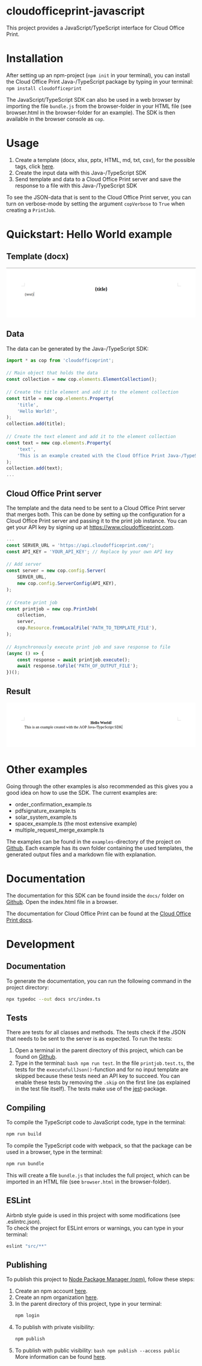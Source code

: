 # cloudofficeprint-javascript

This project provides a JavaScript/TypeScript interface for Cloud Office Print.

# Installation

After setting up an npm-project (`npm init` in your terminal), you can install the Cloud Office Print Java-/TypeScript package by typing in your terminal:  
`npm install cloudofficeprint`

The JavaScript/TypeScript SDK can also be used in a web browser by importing the file `bundle.js` from the browser-folder in your HTML file (see browser.html in the browser-folder for an example). The SDK is then available in the browser console as `cop`.

# Usage

1. Create a template (docx, xlsx, pptx, HTML, md, txt, csv), for the possible tags, click [here](http://www.cloudofficeprint.com/docs/#templates).
2. Create the input data with this Java-/TypeScript SDK
3. Send template and data to a Cloud Office Print server and save the response to a file with this Java-/TypeScript SDK

To see the JSON-data that is sent to the Cloud Office Print server, you can turn on verbose-mode by setting the argument `copVerbose` to `True` when creating a `PrintJob`.

# Quickstart: Hello World example

## Template (docx)

![](https://raw.githubusercontent.com/United-Codes/cloudofficeprint-javascript/main/imgs/hello_world_template.png)

## Data

The data can be generated by the Java-/TypeScript SDK:

```javascript
import * as cop from 'cloudofficeprint';

// Main object that holds the data
const collection = new cop.elements.ElementCollection();

// Create the title element and add it to the element collection
const title = new cop.elements.Property(
    'title',
    'Hello World!',
);
collection.add(title);

// Create the text element and add it to the element collection
const text = new cop.elements.Property(
    'text',
    'This is an example created with the Cloud Office Print Java-/TypeScript SDK',
);
collection.add(text);
...
```

## Cloud Office Print server

The template and the data need to be sent to a Cloud Office Print server that merges both. This can be done by setting up the configuration for a Cloud Office Print server and passing it to the print job instance. You can get your API key by signing up at https://www.cloudofficeprint.com.

```javascript
...
const SERVER_URL = 'https://api.cloudofficeprint.com/';
const API_KEY = 'YOUR_API_KEY'; // Replace by your own API key

// Add server
const server = new cop.config.Server(
    SERVER_URL,
    new cop.config.ServerConfig(API_KEY),
);

// Create print job
const printjob = new cop.PrintJob(
    collection,
    server,
    cop.Resource.fromLocalFile('PATH_TO_TEMPLATE_FILE'),
);

// Asynchronously execute print job and save response to file
(async () => {
    const response = await printjob.execute();
    await response.toFile('PATH_OF_OUTPUT_FILE');
})();
```

## Result

![](https://raw.githubusercontent.com/United-Codes/cloudofficeprint-javascript/main/imgs/hello_world_output.png)

# Other examples

Going through the other examples is also recommended as this gives you a good idea on how to use the SDK. The current examples are:

-   order_confirmation_example.ts
-   pdfsignature_example.ts
-   solar_system_example.ts
-   spacex_example.ts (the most extensive example)
-   multiple_request_merge_example.ts

The examples can be found in the `examples`-directory of the project on [Github](https://github.com/United-Codes/cloudofficeprint-javascript). Each example has its own folder containing the used templates, the generated output files and a markdown file with explanation.

# Documentation

The documentation for this SDK can be found inside the `docs/` folder on [Github](https://github.com/United-Codes/cloudofficeprint-javascript). Open the index.html file in a browser.

The documentation for Cloud Office Print can be found at the [Cloud Office Print docs](https://www.cloudofficeprint.com/docs/).

# Development

## Documentation

To generate the documentation, you can run the following command in the project directory:

```bash
npx typedoc --out docs src/index.ts
```

## Tests

There are tests for all classes and methods. The tests check if the JSON that needs to be sent to the server is as expected. To run the tests:

1. Open a terminal in the parent directory of this project, which can be found on [Github](https://github.com/United-Codes/cloudofficeprint-javascript).
2. Type in the terminal: `bash npm run test`.
   In the file `printjob.test.ts`, the tests for the `executeFullJson()`-function and for no input template are skipped because these tests need an API key to succeed. You can enable these tests by removing the `.skip` on the first line (as explained in the test file itself). The tests make use of the [jest](https://jestjs.io/)-package.

## Compiling

To compile the TypeScript code to JavaScript code, type in the terminal:

```bash
npm run build
```

To compile the TypeScript code with webpack, so that the package can be used in a browser, type in the terminal:

```bash
npm run bundle
```

This will create a file `bundle.js` that includes the full project, which can be imported in an HTML file (see `browser.html` in the browser-folder).

## ESLint

Airbnb style guide is used in this project with some modifications (see .eslintrc.json).  
To check the project for ESLint errors or warnings, you can type in your terminal:

```bash
eslint "src/**"
```

## Publishing

To publish this project to [Node Package Manager (npm)](https://www.npmjs.com/), follow these steps:

1. Create an npm account [here](https://www.npmjs.com/signup).
2. Create an npm organization [here](https://www.npmjs.com/signup?next=/org/create).
3. In the parent directory of this project, type in your terminal:
    ```bash
    npm login
    ```
4. To publish with private visibility:
    ```bash
    npm publish
    ```
5. To publish with public visibility:
   `bash npm publish --access public `
   More information can be found [here](https://docs.npmjs.com/creating-and-publishing-scoped-public-packages).
